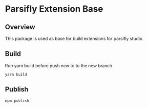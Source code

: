# Parsifly Extension Base

## Overview 

This package is used as base for build extensions for parsifly studio.

## Build

Run yarn build before push new to to the new branch
```
yarn build
```

## Publish

```
npm publish
```
